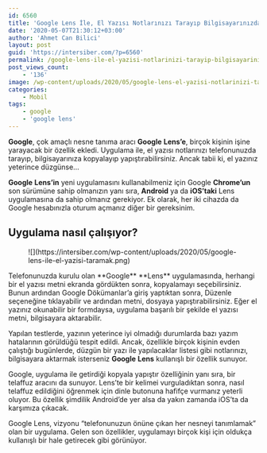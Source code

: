```yaml
---
id: 6560
title: 'Google Lens İle, El Yazısı Notlarınızı Tarayıp Bilgisayarınızda Kullanabilirsiniz'
date: '2020-05-07T21:30:12+03:00'
author: 'Ahmet Can Bilici'
layout: post
guid: 'https://intersiber.com/?p=6560'
permalink: /google-lens-ile-el-yazisi-notlarinizi-tarayip-bilgisayarinizda-kullanabilirsiniz/
post_views_count:
    - '136'
image: /wp-content/uploads/2020/05/google-lens-el-yazisi-notlarinizi-tarayip-bilgisayarinizda-kullanabilirsiniz.png
categories:
    - Mobil
tags:
    - google
    - 'google lens'
---
```


**Google**, çok amaçlı nesne tanıma aracı **Google** **Lens’e**, birçok kişinin işine yarayacak bir özellik ekledi. Uygulama ile, el yazısı notlarınızı telefonunuzda tarayıp, bilgisayarınıza kopyalayıp yapıştırabilirsiniz. Ancak tabii ki, el yazınız yeterince düzgünse…

**Google** **Lens’in** yeni uygulamasını kullanabilmeniz için Google **Chrome’un** son sürümüne sahip olmanızın yanı sıra, **Android** ya da **iOS’taki** Lens uygulamasına da sahip olmanız gerekiyor. Ek olarak, her iki cihazda da Google hesabınızla oturum açmanız diğer bir gereksinim.

## Uygulama nasıl çalışıyor?

<figure class="wp-block-image size-large">![](https://intersiber.com/wp-content/uploads/2020/05/google-lens-ile-el-yazisi-taramak.png)</figure>Telefonunuzda kurulu olan **Google** **Lens** uygulamasında, herhangi bir el yazısı metni ekranda gördükten sonra, kopyalamayı seçebilirsiniz. Bunun ardından Google Dökümanlar’a giriş yaptıktan sonra, Düzenle seçeneğine tıklayabilir ve ardından metni, dosyaya yapıştırabilirsiniz. Eğer el yazınız okunabilir bir formdaysa, uygulama başarılı bir şekilde el yazısı metni, bilgisayara aktarabilir.

Yapılan testlerde, yazının yeterince iyi olmadığı durumlarda bazı yazım hatalarının görüldüğü tespit edildi. Ancak, özellikle birçok kişinin evden çalıştığı bugünlerde, düzgün bir yazı ile yapılacaklar listesi gibi notlarınızı, bilgisayara aktarmak isterseniz **Google** **Lens** kullanışlı bir özellik sunuyor.

Google, uygulama ile getirdiği kopyala yapıştır özelliğinin yanı sıra, bir telaffuz aracını da sunuyor. Lens’te bir kelimei vurguladıktan sonra, nasıl telaffuz edildiğini öğrenmek için dinle butonuna hafifçe vurmanız yeterli oluyor. Bu özellik şimdilik Android’de yer alsa da yakın zamanda iOS’ta da karşımıza çıkacak.

Google Lens, vizyonu “telefonunuzun önüne çıkan her nesneyi tanımlamak” olan bir uygulama. Gelen son özellikler, uygulamayı birçok kişi için oldukça kullanışlı bir hale getirecek gibi görünüyor.
